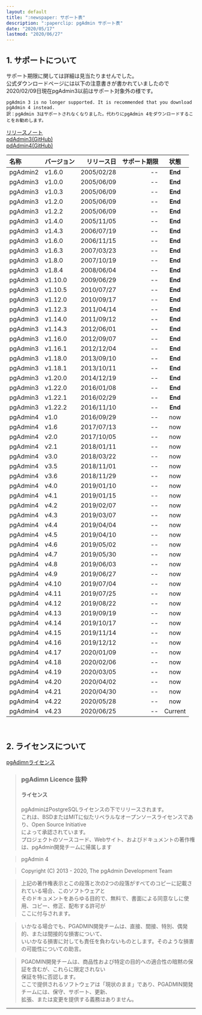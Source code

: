 ```yaml
---
layout: default
title: ":newspaper: サポート表"
description: ":paperclip: pgAdmin サポート表"
date: "2020/05/17"
lastmod: "2020/06/27"
---
```


## 1. サポートについて

サポート期限に関しては詳細は見当たりませんでした。  
公式ダウンロードページには以下の注意書きが書かれていましたので2020/02/09日現在pgAdmin3以前はサポート対象外の様です。  

    pgAdmin 3 is no longer supported. It is recommended that you download pgAdmin 4 instead.
    訳：pgAdmin 3はサポートされなくなりました。代わりにpgAdmin 4をダウンロードすることをお勧めします。

[リリースノート](https://www.pgadmin.org/docs/pgadmin4/development/release_notes.html)  
[pdAdmin3(GitHub)](https://github.com/postgres/pgadmin3)  
[pdAdmin4(GitHub)](https://github.com/postgres/pgadmin4)  

| 名称       | バージョン   |      リリース日 | サポート期限 |    状態   |
| :------- | :------ | ---------: | -----: | :-----: |
| pgAdmin2 | v1.6.0  | 2005/02/28 |     -- | **End** |
| pgAdmin3 | v1.0.0  | 2005/06/09 |     -- | **End** |
| pgAdmin3 | v1.0.3  | 2005/06/09 |     -- | **End** |
| pgAdmin3 | v1.2.0  | 2005/06/09 |     -- | **End** |
| pgAdmin3 | v1.2.2  | 2005/06/09 |     -- | **End** |
| pgAdmin3 | v1.4.0  | 2005/11/05 |     -- | **End** |
| pgAdmin3 | v1.4.3  | 2006/07/19 |     -- | **End** |
| pgAdmin3 | v1.6.0  | 2006/11/15 |     -- | **End** |
| pgAdmin3 | v1.6.3  | 2007/03/23 |     -- | **End** |
| pgAdmin3 | v1.8.0  | 2007/10/19 |     -- | **End** |
| pgAdmin3 | v1.8.4  | 2008/06/04 |     -- | **End** |
| pgAdmin3 | v1.10.0 | 2009/06/29 |     -- | **End** |
| pgAdmin3 | v1.10.5 | 2010/07/27 |     -- | **End** |
| pgAdmin3 | v1.12.0 | 2010/09/17 |     -- | **End** |
| pgAdmin3 | v1.12.3 | 2011/04/14 |     -- | **End** |
| pgAdmin3 | v1.14.0 | 2011/09/12 |     -- | **End** |
| pgAdmin3 | v1.14.3 | 2012/06/01 |     -- | **End** |
| pgAdmin3 | v1.16.0 | 2012/09/07 |     -- | **End** |
| pgAdmin3 | v1.16.1 | 2012/12/04 |     -- | **End** |
| pgAdmin3 | v1.18.0 | 2013/09/10 |     -- | **End** |
| pgAdmin3 | v1.18.1 | 2013/10/11 |     -- | **End** |
| pgAdmin3 | v1.20.0 | 2014/12/19 |     -- | **End** |
| pgAdmin3 | v1.22.0 | 2016/01/08 |     -- | **End** |
| pgAdmin3 | v1.22.1 | 2016/02/29 |     -- | **End** |
| pgAdmin3 | v1.22.2 | 2016/11/10 |     -- | **End** |
| pgAdmin4 | v1.0    | 2016/09/29 |     -- |   now   |
| pgAdmin4 | v1.6    | 2017/07/13 |     -- |   now   |
| pgAdmin4 | v2.0    | 2017/10/05 |     -- |   now   |
| pgAdmin4 | v2.1    | 2018/01/11 |     -- |   now   |
| pgAdmin4 | v3.0    | 2018/03/22 |     -- |   now   |
| pgAdmin4 | v3.5    | 2018/11/01 |     -- |   now   |
| pgAdmin4 | v3.6    | 2018/11/29 |     -- |   now   |
| pgAdmin4 | v4.0    | 2019/01/10 |     -- |   now   |
| pgAdmin4 | v4.1    | 2019/01/15 |     -- |   now   |
| pgAdmin4 | v4.2    | 2019/02/07 |     -- |   now   |
| pgAdmin4 | v4.3    | 2019/03/07 |     -- |   now   |
| pgAdmin4 | v4.4    | 2019/04/04 |     -- |   now   |
| pgAdmin4 | v4.5    | 2019/04/10 |     -- |   now   |
| pgAdmin4 | v4.6    | 2019/05/02 |     -- |   now   |
| pgAdmin4 | v4.7    | 2019/05/30 |     -- |   now   |
| pgAdmin4 | v4.8    | 2019/06/03 |     -- |   now   |
| pgAdmin4 | v4.9    | 2019/06/27 |     -- |   now   |
| pgAdmin4 | v4.10   | 2019/07/04 |     -- |   now   |
| pgAdmin4 | v4.11   | 2019/07/25 |     -- |   now   |
| pgAdmin4 | v4.12   | 2019/08/22 |     -- |   now   |
| pgAdmin4 | v4.13   | 2019/09/19 |     -- |   now   |
| pgAdmin4 | v4.14   | 2019/10/17 |     -- |   now   |
| pgAdmin4 | v4.15   | 2019/11/14 |     -- |   now   |
| pgAdmin4 | v4.16   | 2019/12/12 |     -- |   now   |
| pgAdmin4 | v4.17   | 2020/01/09 |     -- |   now   |
| pgAdmin4 | v4.18   | 2020/02/06 |     -- |   now   |
| pgAdmin4 | v4.19   | 2020/03/05 |     -- |   now   |
| pgAdmin4 | v4.20   | 2020/04/02 |     -- |   now   |
| pgAdmin4 | v4.21   | 2020/04/30 |     -- |   now   |
| pgAdmin4 | v4.22   | 2020/05/28 |     -- |   now   |
| pgAdmin4 | v4.23   | 2020/06/25 |     -- | Current |

<br />

## 2. ライセンスについて

[pgAdimnライセンス](https://www.pgadmin.org/docs/pgadmin4/latest/licence.html)  

> ### pgAdimn Licence 抜粋
>
> #### ライセンス
>
> pgAdminはPostgreSQLライセンスの下でリリースされます。  
> これは、BSDまたはMITに似たリベラルなオープンソースライセンスであり、Open Source Initiative  
> によって承認されています。  
> プロジェクトのソースコード、Webサイト、およびドキュメントの著作権は、pgAdmin開発チームに帰属します  

> pgAdmin 4

> Copyright (C) 2013 - 2020, The pgAdmin Development Team

> 上記の著作権表示とこの段落と次の2つの段落がすべてのコピーに記載されている場合、このソフトウェアと  
> そのドキュメントをあらゆる目的で、無料で、書面による同意なしに使用、コピー、修正、配布する許可が  
> ここに付与されます。  

> いかなる場合でも、PGADMIN開発チームは、直接、間接、特別、偶発的、または間接的な損害について、  
> いいかなる損害に対しても責任を負わないものとします。そのような損害の可能性についての助言。  

> PGADMIN開発チームは、商品性および特定の目的への適合性の暗黙の保証を含むが、これらに限定されない  
> 保証を特に否認します。  
> ここで提供されるソフトウェアは「現状のまま」であり、PGADMIN開発チームには、保守、サポート、更新、  
> 拡張、または変更を提供する義務はありません。  

* * *
